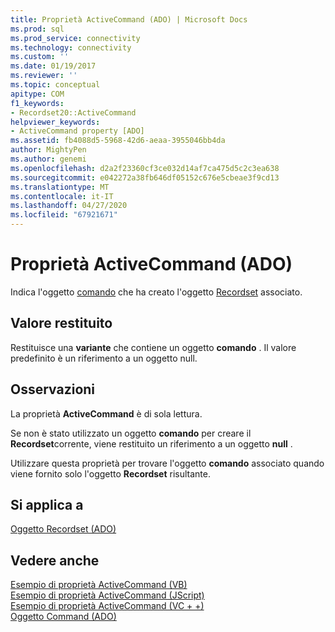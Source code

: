 ```yaml
---
title: Proprietà ActiveCommand (ADO) | Microsoft Docs
ms.prod: sql
ms.prod_service: connectivity
ms.technology: connectivity
ms.custom: ''
ms.date: 01/19/2017
ms.reviewer: ''
ms.topic: conceptual
apitype: COM
f1_keywords:
- Recordset20::ActiveCommand
helpviewer_keywords:
- ActiveCommand property [ADO]
ms.assetid: fb4088d5-5968-42d6-aeaa-3955046bb4da
author: MightyPen
ms.author: genemi
ms.openlocfilehash: d2a2f23360cf3ce032d14af7ca475d5c2c3ea638
ms.sourcegitcommit: e042272a38fb646df05152c676e5cbeae3f9cd13
ms.translationtype: MT
ms.contentlocale: it-IT
ms.lasthandoff: 04/27/2020
ms.locfileid: "67921671"
---
```

# <a name="activecommand-property-ado"></a>Proprietà ActiveCommand (ADO)
Indica l'oggetto [comando](../../../ado/reference/ado-api/command-object-ado.md) che ha creato l'oggetto [Recordset](../../../ado/reference/ado-api/recordset-object-ado.md) associato.  
  
## <a name="return-value"></a>Valore restituito  
 Restituisce una **variante** che contiene un oggetto **comando** . Il valore predefinito è un riferimento a un oggetto null.  
  
## <a name="remarks"></a>Osservazioni  
 La proprietà **ActiveCommand** è di sola lettura.  
  
 Se non è stato utilizzato un oggetto **comando** per creare il **Recordset**corrente, viene restituito un riferimento a un oggetto **null** .  
  
 Utilizzare questa proprietà per trovare l'oggetto **comando** associato quando viene fornito solo l'oggetto **Recordset** risultante.  
  
## <a name="applies-to"></a>Si applica a  
 [Oggetto Recordset (ADO)](../../../ado/reference/ado-api/recordset-object-ado.md)  
  
## <a name="see-also"></a>Vedere anche  
 [Esempio di proprietà ActiveCommand (VB)](../../../ado/reference/ado-api/activecommand-property-example-vb.md)   
 [Esempio di proprietà ActiveCommand (JScript)](../../../ado/reference/ado-api/activecommand-property-example-jscript.md)   
 [Esempio di proprietà ActiveCommand (VC + +)](../../../ado/reference/ado-api/activecommand-property-example-vc.md)   
 [Oggetto Command (ADO)](../../../ado/reference/ado-api/command-object-ado.md)
